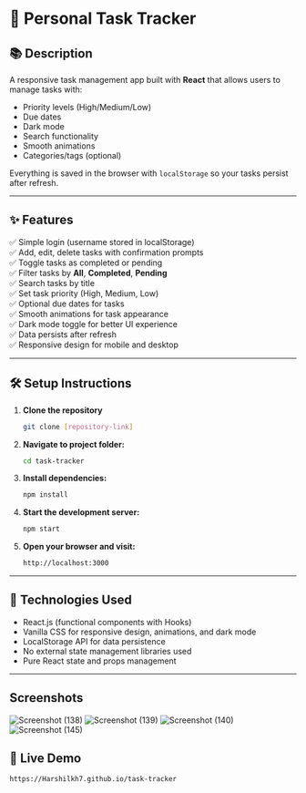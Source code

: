 # 📝 Personal Task Tracker

## 📚 Description  
A responsive task management app built with **React** that allows users to manage tasks with:

- Priority levels (High/Medium/Low)  
- Due dates  
- Dark mode  
- Search functionality  
- Smooth animations  
- Categories/tags (optional)  

Everything is saved in the browser with `localStorage` so your tasks persist after refresh.

---

## ✨ Features  

✅ Simple login (username stored in localStorage)  
✅ Add, edit, delete tasks with confirmation prompts  
✅ Toggle tasks as completed or pending  
✅ Filter tasks by **All**, **Completed**, **Pending**  
✅ Search tasks by title  
✅ Set task priority (High, Medium, Low)  
✅ Optional due dates for tasks  
✅ Smooth animations for task appearance  
✅ Dark mode toggle for better UI experience  
✅ Data persists after refresh  
✅ Responsive design for mobile and desktop  

---

## 🛠️ Setup Instructions  

1. **Clone the repository**  
   ```bash  
   git clone [repository-link]

2. **Navigate to project folder:**
   ```bash 
   cd task-tracker

3. **Install dependencies:**
   ```bash 
   npm install

4. **Start the development server:**
   ```bash
   npm start
   
5. **Open your browser and visit:**
   ```bash
   http://localhost:3000

---

## 💪 Technologies Used

- React.js (functional components with Hooks)
- Vanilla CSS for responsive design, animations, and dark mode
- LocalStorage API for data persistence
- No external state management libraries used
- Pure React state and props management

---
## Screenshots
![Screenshot (138)](https://github.com/user-attachments/assets/5a6c085b-7e7a-4e90-bc51-cba1afea3c9d)
![Screenshot (139)](https://github.com/user-attachments/assets/c418acf6-7e06-4b77-a58a-9b12e2d8d623)
![Screenshot (140)](https://github.com/user-attachments/assets/3d646d09-fdd2-40c0-984c-423b51087597)
![Screenshot (145)](https://github.com/user-attachments/assets/7d9eba4e-d8c2-4c90-aa5a-5d458840cca5)


## 🔗 Live Demo
   ```bash
   https://Harshilkh7.github.io/task-tracker
